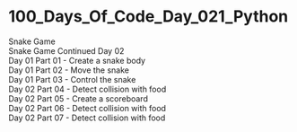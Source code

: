 # 100_Days_Of_Code_Day_021_Python
Snake Game<br />
Snake Game Continued Day 02<br />
Day 01 Part 01 - Create a snake body<br />
Day 01 Part 02 - Move the snake<br />
Day 01 Part 03 - Control the snake<br />
Day 02 Part 04 - Detect collision with food<br />
Day 02 Part 05 - Create a scoreboard<br />
Day 02 Part 06 - Detect collision with food<br />
Day 02 Part 07 - Detect collision with food
